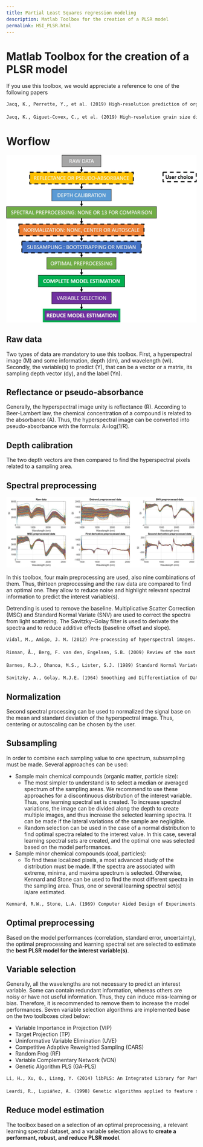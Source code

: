 ```yaml
---
title: Partial Least Squares regression modeling
description: Matlab Toolbox for the creation of a PLSR model
permalink: HSI_PLSR.html
---
```


# Matlab Toolbox for the creation of a PLSR model

If you use this toolbox, we would appreciate a reference to one of the following papers

```markdown
Jacq, K., Perrette, Y., et al. (2019) High-resolution prediction of organic matter concentration with hyperspectral imaging on a sediment core. Science of the Total Environment 663: 236–244

Jacq, K., Giguet-Covex, C., et al. (2019) High-resolution grain size distribution of sediment core with hyperspectral imaging. Sedimentary Geology 393–394:
```

# Worflow

<img src="CreateModel.jpg" width="600"/>

## Raw data

Two types of data are mandatory to use this toolbox. First, a hyperspectral image (M) and some information, depth (dm), and wavelength (wl). Secondly, the variable(s) to predict (Y), that can be a vector or a matrix, its sampling depth vector (dy), and the label (Yn).

## Reflectance or pseudo-absorbance
Generally, the hyperspectral image unity is reflectance (R). According to Beer-Lambert law, the chemical concentration of a compound is related to the absorbance (A). Thus, the hyperspectral image can be converted into pseudo-absorbance with the formula: A=log(1/R).

## Depth calibration
The two depth vectors are then compared to find the hyperspectral pixels related to a sampling area.

## Spectral preprocessing
![](Preprocessing.jpg)

In this toolbox, four main preprocessing are used, also nine combinations of them. Thus, thirteen preprocessing and the raw data are compared to find an optimal one. They allow to reduce noise and highlight relevant spectral information to predict the interest variable(s).

Detrending is used to remove the baseline. Multiplicative Scatter Correction (MSC) and Standard Normal Variate (SNV) are used to correct the spectra from light scattering. The Savitzky–Golay filter is used to derivate the spectra and to reduce additive effects (baseline offset and slope).

```markdown
Vidal, M., Amigo, J. M. (2012) Pre-processing of hyperspectral images. Essential steps before image analysis. Chemometrics and Intelligent Laboratory Systems 117: 138–148

Rinnan, Å., Berg, F. van den, Engelsen, S.B. (2009) Review of the most common preprocessing techniques for near-infrared spectra. TrAC Trends in Analytical Chemistry 28: 1201–1222

Barnes, R.J., Dhanoa, M.S., Lister, S.J. (1989) Standard Normal Variate Transformation and De-Trending of Near-Infrared Diffuse Reflectance Spectra. Applied Spectroscopy 43: 772–777

Savitzky, A., Golay, M.J.E. (1964) Smoothing and Differentiation of Data by Simplified Least Squares Procedures. Analytical Chemistry 36: 1627–1639
```

## Normalization
Second spectral processing can be used to normalized the signal base on the mean and standard deviation of the hyperspectral image. Thus, centering or autoscaling can be chosen by the user.

## Subsampling
In order to combine each sampling value to one spectrum, subsampling must be made. Several approaches can be used:
*  Sample main chemical compounds (organic matter, particle size):
	* The most simpler to understand is to select a median or averaged spectrum of the sampling areas. We recommend to use these approaches for a discontinuous distribution of the interest variable. Thus, one learning spectral set is created. 
To increase spectral variations, the image can be divided along the depth to create multiple images, and thus increase the selected learning spectra. It can be made if the lateral variations of the sample are negligible.
	* Random selection can be used in the case of a normal distribution to find optimal spectra related to the interest value. In this case, several learning spectral sets are created, and the optimal one was selected based on the model performances.
*  Sample minor chemical compounds (coal, particles):
	* To find these localized pixels, a most advanced study of the distribution must be made. If the spectra are associated with extreme, minima, and maxima spectrum is selected. Otherwise, Kennard and Stone can be used to find the most different spectra in the sampling area. Thus, one or several learning spectral set(s) is/are estimated.

```markdown
Kennard, R.W., Stone, L.A. (1969) Computer Aided Design of Experiments. Technometrics 11: 137–148
```

## Optimal preprocessing
Based on the model performances (correlation, standard error, uncertainty), the optimal preprocessing and learning spectral set are selected to estimate the **best PLSR model for the interest variable(s)**.

## Variable selection

Generally, all the wavelengths are not necessary to predict an interest variable. Some can contain redundant information, whereas others are noisy or have not useful information. Thus, they can induce miss-learning or bias. Therefore, it is recommended to remove them to increase the model performances. Seven variable selection algorithms are implemented base on the two toolboxes cited below: 
* Variable Importance in Projection (VIP)
* Target Projection (TP)
* Uninformative Variable Elimination (UVE)
* Competitive Adaptive Reweighted Sampling (CARS)
* Random Frog (RF)
* Variable Complementary Network (VCN)
* Genetic Algorithm PLS (GA-PLS)

```markdown
Li, H., Xu, Q., Liang, Y. (2014) libPLS: An Integrated Library for Partial Least Squares Regression and Discriminant Analysis. PeerJ PrePrints

Leardi, R., Lupiáñez, A. (1998) Genetic algorithms applied to feature selection in PLS regression: how and when to use them. Chemometrics and Intelligent Laboratory Systems 41: 195–207
```

## Reduce model estimation
The toolbox based on a selection of an optimal preprocessing, a relevant learning spectral dataset, and a variable selection allows to **create a performant, robust, and reduce PLSR model**.
